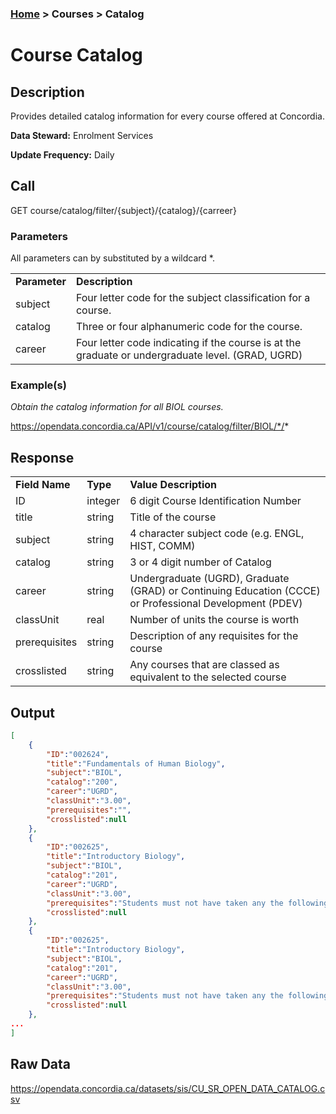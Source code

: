 ### [Home](../../README.md) > Courses > Catalog

# Course Catalog


## Description
Provides detailed catalog information for every course offered at Concordia.

**Data Steward:** Enrolment Services

**Update Frequency:** Daily

## Call
GET course/catalog/filter/{subject}/{catalog}/{carreer}

### Parameters
All parameters can by substituted by a wildcard *.
<table>
    <tr>
        <td><b>Parameter</b></td>
        <td><b>Description</b></td>
    </tr>
        <tr>
        <td>subject</td>
        <td>Four letter code for the subject classification for a course.</td>
    </tr>
    </tr>
        <tr>
        <td>catalog</td>
        <td>Three or four alphanumeric code for the course.</td>
    </tr>
    </tr>
        <tr>
        <td>career</td>
        <td>Four letter code indicating if the course is at the graduate or undergraduate level. (GRAD, UGRD)</td>
    </tr>
</table>

### Example(s)
*Obtain the catalog information for all BIOL courses.*

https://opendata.concordia.ca/API/v1/course/catalog/filter/BIOL/*/*

## Response
<table>
    <tr>
        <td><b>Field Name</b></td>
        <td><b>Type</b></td>
        <td><b>Value Description</b></td>
    </tr>
    <tr>
        <td>ID</td>
        <td>integer</td>
        <td>6 digit Course Identification Number</td>
    </tr>
    <tr>
        <td>title</td>
        <td>string</td>
        <td>Title of the course </td>
    </tr>
    <tr>
        <td>subject</td>
        <td>string</td>
        <td>4 character subject code (e.g. ENGL, HIST, COMM) </td>
    </tr>
    <tr>
        <td>catalog</td>
        <td>string</td>
        <td>3 or 4 digit number of Catalog</td>
    </tr>
    <tr>
        <td>career</td>
        <td>string</td>
        <td>Undergraduate (UGRD), Graduate (GRAD) or Continuing Education (CCCE) or Professional Development (PDEV) </td>
    </tr>
    <tr>
        <td>classUnit</td>
        <td>real</td>
        <td>Number of units the course is worth</td>
    </tr>
    <tr>
        <td>prerequisites</td>
        <td>string</td>
        <td>Description of any requisites for the course</td>
    </tr>
    <tr>
        <td>crosslisted</td>
        <td>string</td>
        <td>Any courses that are classed as equivalent to the selected course</td>
    </tr>
</table>

## Output
```JSON
[
    {
        "ID":"002624",
        "title":"Fundamentals of Human Biology",
        "subject":"BIOL",
        "catalog":"200",
        "career":"UGRD",
        "classUnit":"3.00",
        "prerequisites":"",
        "crosslisted":null
    },
    {
        "ID":"002625",
        "title":"Introductory Biology",
        "subject":"BIOL",
        "catalog":"201",
        "career":"UGRD",
        "classUnit":"3.00",
        "prerequisites":"Students must not have taken any the following courses: BIOL225, BIOL226, BIOL261.",
        "crosslisted":null
    },
    {
        "ID":"002625",
        "title":"Introductory Biology",
        "subject":"BIOL",
        "catalog":"201",
        "career":"UGRD",
        "classUnit":"3.00",
        "prerequisites":"Students must not have taken any the following courses: BIOL225, BIOL226, BIOL261.",
        "crosslisted":null
    },
...
]
```

## Raw Data
https://opendata.concordia.ca/datasets/sis/CU_SR_OPEN_DATA_CATALOG.csv